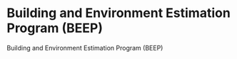 # Building and Environment Estimation Program (BEEP)
Building and Environment Estimation Program (BEEP)

